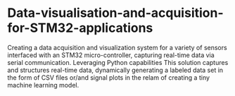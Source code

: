 # Data-visualisation-and-acquisition-for-STM32-applications
 Creating a data acquisition and visualization system for a variety of sensors interfaced with an STM32 micro-controller, capturing real-time data via serial communication. Leveraging Python capabilities This solution captures and structures real-time data, dynamically generating a labeled data set in the form of CSV files or/and signal plots in the relam of creating a tiny machine learning model. 
